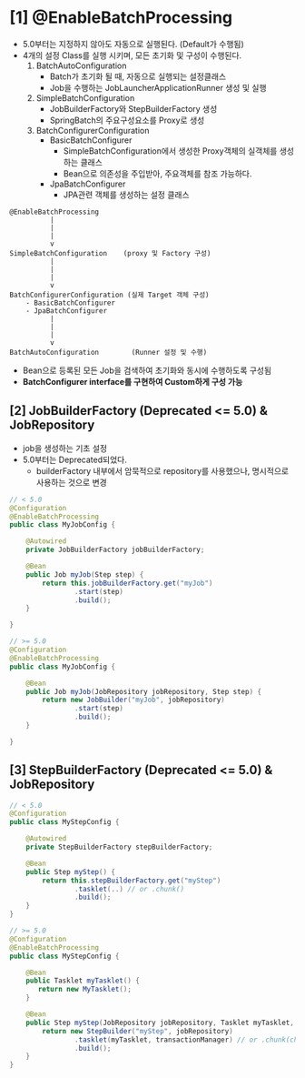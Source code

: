 # [1] @EnableBatchProcessing
- 5.0부터는 지정하지 않아도 자동으로 실행된다. (Default가 수행됨)
- 4개의 설정 Class를 실행 시키며, 모든 초기화 및 구성이 수행된다.
  1. BatchAutoConfiguration
     - Batch가 초기화 될 때, 자동으로 실행되는 설정클래스
     - Job을 수행하는 JobLauncherApplicationRunner 생성 및 실행
  2. SimpleBatchConfiguration
     - JobBuilderFactory와 StepBuilderFactory 생성
     - SpringBatch의 주요구성요소를 Proxy로 생성
  3. BatchConfigurerConfiguration
     - BasicBatchConfigurer
        - SimpleBatchConfiguration에서 생성한 Proxy객체의 실객체를 생성하는 클래스
        - Bean으로 의존성을 주입받아, 주요객체를 참조 가능하다.
     - JpaBatchConfigurer
       - JPA관련 객체를 생성하는 설정 클래스
```text
@EnableBatchProcessing 
          |
          |
          |
          v
SimpleBatchConfiguration    (proxy 및 Factory 구성)
          |
          |
          |
          v
BatchConfigurerConfiguration (실제 Target 객체 구성)
    - BasicBatchConfigurer
    - JpaBatchConfigurer
          |
          |
          |
          v
BatchAutoConfiguration        (Runner 설정 및 수행)
```
- Bean으로 등록된 모든 Job을 검색하여 초기화와 동시에 수행하도록 구성됨
- **BatchConfigurer interface를 구현하여 Custom하게 구성 가능**


## [2] JobBuilderFactory (Deprecated <= 5.0) & JobRepository
- job을 생성하는 기초 설정
- 5.0부터는 Deprecated되었다.
  - builderFactory 내부에서 암묵적으로 repository를 사용했으나, 명시적으로 사용하는 것으로 변경
```java
// < 5.0
@Configuration
@EnableBatchProcessing
public class MyJobConfig {

    @Autowired
    private JobBuilderFactory jobBuilderFactory;

    @Bean
    public Job myJob(Step step) {
        return this.jobBuilderFactory.get("myJob")
                .start(step)
                .build();
    }

}

// >= 5.0
@Configuration
@EnableBatchProcessing
public class MyJobConfig {

    @Bean
    public Job myJob(JobRepository jobRepository, Step step) {
        return new JobBuilder("myJob", jobRepository)
                .start(step)
                .build();
    }

}
```

## [3] StepBuilderFactory (Deprecated <= 5.0) & JobRepository
```java
// < 5.0
@Configuration
public class MyStepConfig {

    @Autowired
    private StepBuilderFactory stepBuilderFactory;

    @Bean
    public Step myStep() {
        return this.stepBuilderFactory.get("myStep")
                .tasklet(..) // or .chunk()
                .build();
    }
}

// >= 5.0
@Configuration
@EnableBatchProcessing
public class MyStepConfig {

    @Bean
    public Tasklet myTasklet() {
       return new MyTasklet();
    }

    @Bean
    public Step myStep(JobRepository jobRepository, Tasklet myTasklet, PlatformTransactionManager transactionManager) {
        return new StepBuilder("myStep", jobRepository)
                .tasklet(myTasklet, transactionManager) // or .chunk(chunkSize, transactionManager)
                .build();
    }
}
```